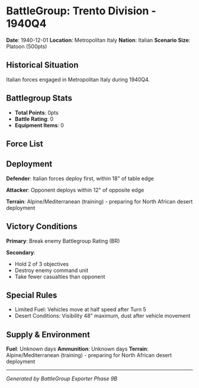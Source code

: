 # BattleGroup: Trento Division - 1940Q4

**Date**: 1940-12-01
**Location**: Metropolitan Italy
**Nation**: Italian
**Scenario Size**: Platoon (500pts)

## Historical Situation

Italian forces engaged in Metropolitan Italy during 1940Q4.

## Battlegroup Stats

- **Total Points**: 0pts
- **Battle Rating**: 0
- **Equipment Items**: 0

## Force List


## Deployment

**Defender**: Italian forces deploy first, within 18" of table edge

**Attacker**: Opponent deploys within 12" of opposite edge

**Terrain**: Alpine/Mediterranean (training) - preparing for North African desert deployment

## Victory Conditions

**Primary**: Break enemy Battlegroup Rating (BR)

**Secondary**:
- Hold 2 of 3 objectives
- Destroy enemy command unit
- Take fewer casualties than opponent

## Special Rules

- Limited Fuel: Vehicles move at half speed after Turn 5
- Desert Conditions: Visibility 48" maximum, dust after vehicle movement

## Supply & Environment

**Fuel**: Unknown days
**Ammunition**: Unknown days
**Terrain**: Alpine/Mediterranean (training) - preparing for North African desert deployment

---

*Generated by BattleGroup Exporter Phase 9B*
